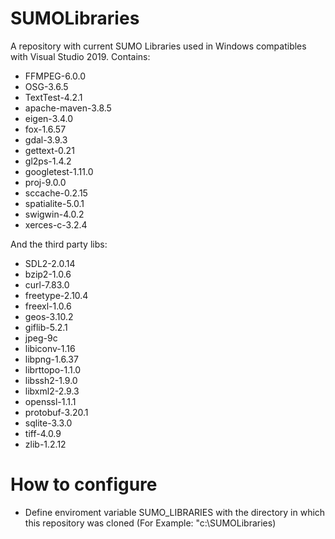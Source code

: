 # SUMOLibraries
A repository with current SUMO Libraries used in Windows compatibles with Visual Studio 2019. Contains:

* FFMPEG-6.0.0
* OSG-3.6.5
* TextTest-4.2.1
* apache-maven-3.8.5
* eigen-3.4.0
* fox-1.6.57
* gdal-3.9.3
* gettext-0.21
* gl2ps-1.4.2
* googletest-1.11.0
* proj-9.0.0
* sccache-0.2.15
* spatialite-5.0.1
* swigwin-4.0.2
* xerces-c-3.2.4

And the third party libs:

* SDL2-2.0.14
* bzip2-1.0.6
* curl-7.83.0
* freetype-2.10.4
* freexl-1.0.6
* geos-3.10.2
* giflib-5.2.1
* jpeg-9c
* libiconv-1.16
* libpng-1.6.37
* librttopo-1.1.0
* libssh2-1.9.0
* libxml2-2.9.3
* openssl-1.1.1
* protobuf-3.20.1
* sqlite-3.3.0
* tiff-4.0.9
* zlib-1.2.12

# How to configure

* Define enviroment variable SUMO_LIBRARIES with the directory in which this repository was cloned (For Example: "c:\SUMOLibraries)
